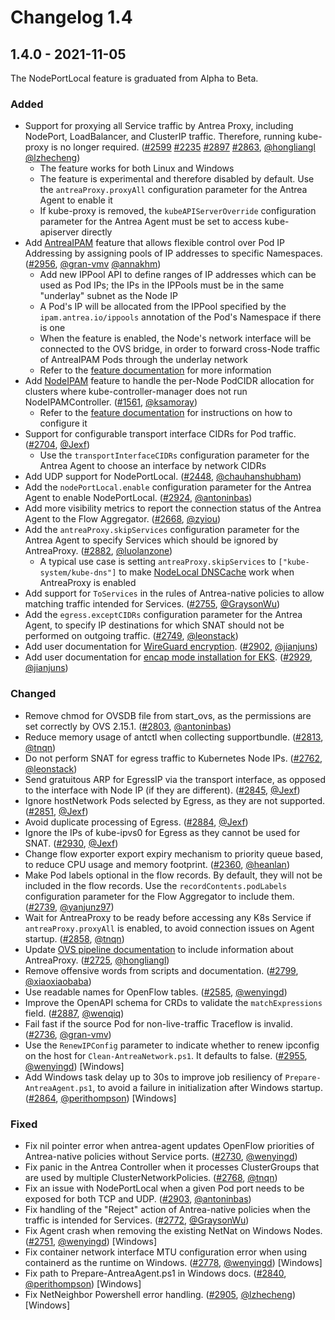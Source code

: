 # Changelog 1.4

## 1.4.0 - 2021-11-05

The NodePortLocal feature is graduated from Alpha to Beta.

### Added

- Support for proxying all Service traffic by Antrea Proxy, including NodePort, LoadBalancer, and ClusterIP traffic. Therefore, running kube-proxy is no longer required. ([#2599](https://github.com/antrea-io/antrea/pull/2599) [#2235](https://github.com/antrea-io/antrea/pull/2235) [#2897](https://github.com/antrea-io/antrea/pull/2897) [#2863](https://github.com/antrea-io/antrea/pull/2863), [@hongliangl] [@lzhecheng])
  * The feature works for both Linux and Windows
  * The feature is experimental and therefore disabled by default. Use the `antreaProxy.proxyAll` configuration parameter for the Antrea Agent to enable it
  * If kube-proxy is removed, the `kubeAPIServerOverride` configuration parameter for the Antrea Agent must be set to access kube-apiserver directly
- Add [AntreaIPAM] feature that allows flexible control over Pod IP Addressing by assigning pools of IP addresses to specific Namespaces. ([#2956](https://github.com/antrea-io/antrea/pull/2956), [@gran-vmv] [@annakhm])
  * Add new IPPool API to define ranges of IP addresses which can be used as Pod IPs; the IPs in the IPPools must be in the same "underlay" subnet as the Node IP
  * A Pod's IP will be allocated from the IPPool specified by the `ipam.antrea.io/ippools` annotation of the Pod's Namespace if there is one
  * When the feature is enabled, the Node's network interface will be connected to the OVS bridge, in order to forward cross-Node traffic of AntreaIPAM Pods through the underlay network
  * Refer to the [feature documentation](https://github.com/antrea-io/antrea/blob/v1.4.0/docs/feature-gates.md#nodeipam) for more information
- Add [NodeIPAM] feature to handle the per-Node PodCIDR allocation for clusters where kube-controller-manager does not run NodeIPAMController. ([#1561](https://github.com/antrea-io/antrea/pull/1561), [@ksamoray])
  * Refer to the [feature documentation](https://github.com/antrea-io/antrea/blob/v1.4.0/docs/antrea-ipam.md#running-nodeipam-within-antrea-controller) for instructions on how to configure it
- Support for configurable transport interface CIDRs for Pod traffic. ([#2704](https://github.com/antrea-io/antrea/pull/2704), [@Jexf])
  * Use the `transportInterfaceCIDRs` configuration parameter for the Antrea Agent to choose an interface by network CIDRs
- Add UDP support for NodePortLocal. ([#2448](https://github.com/antrea-io/antrea/pull/2448), [@chauhanshubham])
- Add the `nodePortLocal.enable` configuration parameter for the Antrea Agent to enable NodePortLocal. ([#2924](https://github.com/antrea-io/antrea/pull/2924), [@antoninbas])
- Add more visibility metrics to report the connection status of the Antrea Agent to the Flow Aggregator. ([#2668](https://github.com/antrea-io/antrea/pull/2668), [@zyiou])
- Add the `antreaProxy.skipServices` configuration parameter for the Antrea Agent to specify Services which should be ignored by AntreaProxy. ([#2882](https://github.com/antrea-io/antrea/pull/2882), [@luolanzone])
  * A typical use case is setting `antreaProxy.skipServices` to `["kube-system/kube-dns"]` to make [NodeLocal DNSCache] work when AntreaProxy is enabled
- Add support for `ToServices` in the rules of Antrea-native policies to allow matching traffic intended for Services. ([#2755](https://github.com/antrea-io/antrea/pull/2755), [@GraysonWu])
- Add the `egress.exceptCIDRs` configuration parameter for the Antrea Agent, to specify IP destinations for which SNAT should not be performed on outgoing traffic. ([#2749](https://github.com/antrea-io/antrea/pull/2749), [@leonstack])
- Add user documentation for [WireGuard encryption]. ([#2902](https://github.com/antrea-io/antrea/pull/2902), [@jianjuns])
- Add user documentation for [encap mode installation for EKS]. ([#2929](https://github.com/antrea-io/antrea/pull/2929), [@jianjuns])


### Changed

- Remove chmod for OVSDB file from start_ovs, as the permissions are set correctly by OVS 2.15.1. ([#2803](https://github.com/antrea-io/antrea/pull/2803), [@antoninbas])
- Reduce memory usage of antctl when collecting supportbundle. ([#2813](https://github.com/antrea-io/antrea/pull/2813), [@tnqn])
- Do not perform SNAT for egress traffic to Kubernetes Node IPs. ([#2762](https://github.com/antrea-io/antrea/pull/2762), [@leonstack])
- Send gratuitous ARP for EgressIP via the transport interface, as opposed to the interface with Node IP (if they are different). ([#2845](https://github.com/antrea-io/antrea/pull/2845), [@Jexf])
- Ignore hostNetwork Pods selected by Egress, as they are not supported. ([#2851](https://github.com/antrea-io/antrea/pull/2851), [@Jexf])
- Avoid duplicate processing of Egress. ([#2884](https://github.com/antrea-io/antrea/pull/2884), [@Jexf])
- Ignore the IPs of kube-ipvs0 for Egress as they cannot be used for SNAT. ([#2930](https://github.com/antrea-io/antrea/pull/2930), [@Jexf])
- Change flow exporter export expiry mechanism to priority queue based, to reduce CPU usage and memory footprint. ([#2360](https://github.com/antrea-io/antrea/pull/2360), [@heanlan])
- Make Pod labels optional in the flow records. By default, they will not be included in the flow records. Use the `recordContents.podLabels` configuration parameter for the Flow Aggregator to include them. ([#2739](https://github.com/antrea-io/antrea/pull/2739), [@yanjunz97])
- Wait for AntreaProxy to be ready before accessing any K8s Service if `antreaProxy.proxyAll` is enabled, to avoid connection issues on Agent startup. ([#2858](https://github.com/antrea-io/antrea/pull/2858), [@tnqn])
- Update [OVS pipeline documentation] to include information about AntreaProxy. ([#2725](https://github.com/antrea-io/antrea/pull/2725), [@hongliangl])
- Remove offensive words from scripts and documentation. ([#2799](https://github.com/antrea-io/antrea/pull/2799), [@xiaoxiaobaba])
- Use readable names for OpenFlow tables. ([#2585](https://github.com/antrea-io/antrea/pull/2585), [@wenyingd])
- Improve the OpenAPI schema for CRDs to validate the `matchExpressions` field. ([#2887](https://github.com/antrea-io/antrea/pull/2887), [@wenqiq])
- Fail fast if the source Pod for non-live-traffic Traceflow is invalid. ([#2736](https://github.com/antrea-io/antrea/pull/2736), [@gran-vmv])
- Use the `RenewIPConfig` parameter to indicate whether to renew ipconfig on the host for `Clean-AntreaNetwork.ps1`. It defaults to false. ([#2955](https://github.com/antrea-io/antrea/pull/2955), [@wenyingd]) [Windows]
- Add Windows task delay up to 30s to improve job resiliency of `Prepare-AntreaAgent.ps1`, to avoid a failure in initialization after Windows startup. ([#2864](https://github.com/antrea-io/antrea/pull/2864), [@perithompson]) [Windows]

### Fixed

- Fix nil pointer error when antrea-agent updates OpenFlow priorities of Antrea-native policies without Service ports. ([#2730](https://github.com/antrea-io/antrea/pull/2730), [@wenyingd])
- Fix panic in the Antrea Controller when it processes ClusterGroups that are used by multiple ClusterNetworkPolicies. ([#2768](https://github.com/antrea-io/antrea/pull/2768), [@tnqn])
- Fix an issue with NodePortLocal when a given Pod port needs to be exposed for both TCP and UDP. ([#2903](https://github.com/antrea-io/antrea/pull/2903), [@antoninbas])
- Fix handling of the "Reject" action of Antrea-native policies when the traffic is intended for Services. ([#2772](https://github.com/antrea-io/antrea/pull/2772), [@GraysonWu])
- Fix Agent crash when removing the existing NetNat on Windows Nodes. ([#2751](https://github.com/antrea-io/antrea/pull/2751), [@wenyingd]) [Windows]
- Fix container network interface MTU configuration error when using containerd as the runtime on Windows. ([#2778](https://github.com/antrea-io/antrea/pull/2778), [@wenyingd]) [Windows]
- Fix path to Prepare-AntreaAgent.ps1 in Windows docs. ([#2840](https://github.com/antrea-io/antrea/pull/2840), [@perithompson]) [Windows]
- Fix NetNeighbor Powershell error handling. ([#2905](https://github.com/antrea-io/antrea/pull/2905), [@lzhecheng]) [Windows]

[AntreaIPAM]: https://github.com/antrea-io/antrea/blob/v1.4.0/docs/feature-gates.md##antreaipam
[encap mode installation for EKS]: https://github.com/antrea-io/antrea/blob/v1.4.0/docs/eks-installation.md#deploying-antrea-in-encap-mode
[NodeIPAM]: https://github.com/antrea-io/antrea/blob/v1.4.0/docs/feature-gates.md#nodeipam
[NodeLocal DNSCache]: https://kubernetes.io/docs/tasks/administer-cluster/nodelocaldns/
[OVS pipeline documentation]: https://github.com/antrea-io/antrea/blob/v1.4.0/docs/design/ovs-pipeline.md
[WireGuard encryption]: https://github.com/antrea-io/antrea/blob/v1.4.0/docs/traffic-encryption.md#wireguard

[@annakhm]: https://github.com/annakhm
[@antoninbas]: https://github.com/antoninbas
[@chauhanshubham]: https://github.com/chauhanshubham
[@gran-vmv]: https://github.com/gran-vmv
[@GraysonWu]: https://github.com/GraysonWu
[@heanlan]: https://github.com/heanlan
[@hongliangl]: https://github.com/hongliangl
[@Jexf]: https://github.com/Jexf
[@jianjuns]: https://github.com/jianjuns
[@ksamoray]: https://github.com/ksamoray
[@leonstack]: https://github.com/leonstack
[@luolanzone]: https://github.com/luolanzone
[@lzhecheng]: https://github.com/lzhecheng
[@perithompson]: https://github.com/perithompson
[@tnqn]: https://github.com/tnqn
[@wenqiq]: https://github.com/wenqiq
[@wenyingd]: https://github.com/wenyingd
[@xiaoxiaobaba]: https://github.com/xiaoxiaobaba
[@yanjunz97]: https://github.com/yanjunz97
[@zyiou]: https://github.com/zyiou